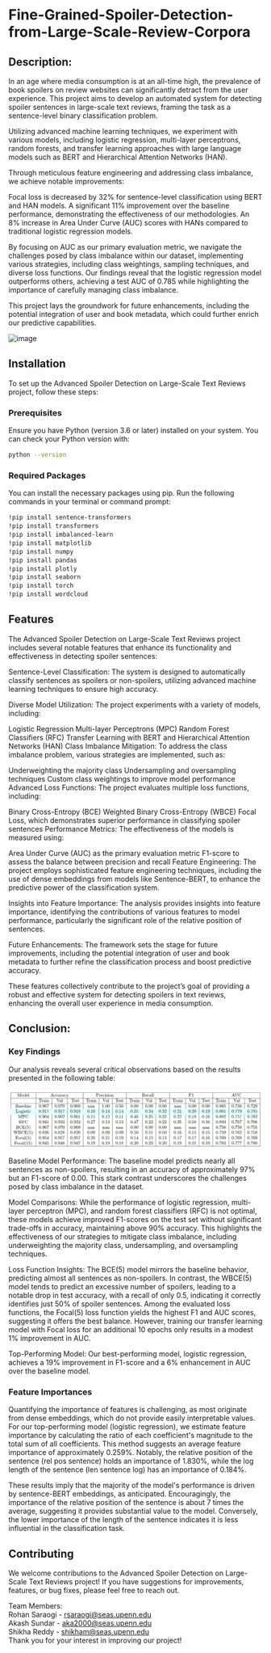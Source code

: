 # Fine-Grained-Spoiler-Detection-from-Large-Scale-Review-Corpora

## Description:
In an age where media consumption is at an all-time high, the prevalence of book spoilers on review websites can significantly detract from the user experience. This project aims to develop an automated system for detecting spoiler sentences in large-scale text reviews, framing the task as a sentence-level binary classification problem.

Utilizing advanced machine learning techniques, we experiment with various models, including logistic regression, multi-layer perceptrons, random forests, and transfer learning approaches with large language models such as BERT and Hierarchical Attention Networks (HAN).

Through meticulous feature engineering and addressing class imbalance, we achieve notable improvements:

Focal loss is decreased by 32% for sentence-level classification using BERT and HAN models.
A significant 11% improvement over the baseline performance, demonstrating the effectiveness of our methodologies.
An 8% increase in Area Under Curve (AUC) scores with HANs compared to traditional logistic regression models.

By focusing on AUC as our primary evaluation metric, we navigate the challenges posed by class imbalance within our dataset, implementing various strategies, including class weightings, sampling techniques, and diverse loss functions. Our findings reveal that the logistic regression model outperforms others, achieving a test AUC of 0.785 while highlighting the importance of carefully managing class imbalance.

This project lays the groundwork for future enhancements, including the potential integration of user and book metadata, which could further enrich our predictive capabilities.

![image](https://user-images.githubusercontent.com/120504031/222993945-634d9228-17c1-4c4c-87b8-d79e318fffa0.png)

## Installation
To set up the Advanced Spoiler Detection on Large-Scale Text Reviews project, follow these steps:

### Prerequisites
Ensure you have Python (version 3.6 or later) installed on your system. You can check your Python version with:

```bash
python --version
```

### Required Packages
You can install the necessary packages using pip. Run the following commands in your terminal or command prompt:

```bash
!pip install sentence-transformers
!pip install transformers
!pip install imbalanced-learn
!pip install matplotlib
!pip install numpy
!pip install pandas
!pip install plotly
!pip install seaborn
!pip install torch
!pip install wordcloud
```

## Features
The Advanced Spoiler Detection on Large-Scale Text Reviews project includes several notable features that enhance its functionality and effectiveness in detecting spoiler sentences:

Sentence-Level Classification: The system is designed to automatically classify sentences as spoilers or non-spoilers, utilizing advanced machine learning techniques to ensure high accuracy.

Diverse Model Utilization: The project experiments with a variety of models, including:

Logistic Regression
Multi-layer Perceptrons (MPC)
Random Forest Classifiers (RFC)
Transfer Learning with BERT and Hierarchical Attention Networks (HAN)
Class Imbalance Mitigation: To address the class imbalance problem, various strategies are implemented, such as:

Underweighting the majority class
Undersampling and oversampling techniques
Custom class weightings to improve model performance
Advanced Loss Functions: The project evaluates multiple loss functions, including:

Binary Cross-Entropy (BCE)
Weighted Binary Cross-Entropy (WBCE)
Focal Loss, which demonstrates superior performance in classifying spoiler sentences
Performance Metrics: The effectiveness of the models is measured using:

Area Under Curve (AUC) as the primary evaluation metric
F1-score to assess the balance between precision and recall
Feature Engineering: The project employs sophisticated feature engineering techniques, including the use of dense embeddings from models like Sentence-BERT, to enhance the predictive power of the classification system.

Insights into Feature Importance: The analysis provides insights into feature importance, identifying the contributions of various features to model performance, particularly the significant role of the relative position of sentences.

Future Enhancements: The framework sets the stage for future improvements, including the potential integration of user and book metadata to further refine the classification process and boost predictive accuracy.

These features collectively contribute to the project’s goal of providing a robust and effective system for detecting spoilers in text reviews, enhancing the overall user experience in media consumption.

## Conclusion:
### Key Findings
Our analysis reveals several critical observations based on the results presented in the following table:

![alt text](results.png)

Baseline Model Performance: The baseline model predicts nearly all sentences as non-spoilers, resulting in an accuracy of approximately 97% but an F1-score of 0.00. This stark contrast underscores the challenges posed by class imbalance in the dataset.

Model Comparisons: While the performance of logistic regression, multi-layer perceptron (MPC), and random forest classifiers (RFC) is not optimal, these models achieve improved F1-scores on the test set without significant trade-offs in accuracy, maintaining above 90% accuracy. This highlights the effectiveness of our strategies to mitigate class imbalance, including underweighting the majority class, undersampling, and oversampling techniques.

Loss Function Insights: The BCE(5) model mirrors the baseline behavior, predicting almost all sentences as non-spoilers. In contrast, the WBCE(5) model tends to predict an excessive number of spoilers, leading to a notable drop in test accuracy, with a recall of only 0.5, indicating it correctly identifies just 50% of spoiler sentences. Among the evaluated loss functions, the Focal(5) loss function yields the highest F1 and AUC scores, suggesting it offers the best balance. However, training our transfer learning model with Focal loss for an additional 10 epochs only results in a modest 1% improvement in AUC.

Top-Performing Model: Our best-performing model, logistic regression, achieves a 19% improvement in F1-score and a 6% enhancement in AUC over the baseline model.

### Feature Importances
Quantifying the importance of features is challenging, as most originate from dense embeddings, which do not provide easily interpretable values. For our top-performing model (logistic regression), we estimate feature importance by calculating the ratio of each coefficient's magnitude to the total sum of all coefficients. This method suggests an average feature importance of approximately 0.259%. Notably, the relative position of the sentence (rel pos sentence) holds an importance of 1.830%, while the log length of the sentence (len sentence log) has an importance of 0.184%.

These results imply that the majority of the model's performance is driven by sentence-BERT embeddings, as anticipated. Encouragingly, the importance of the relative position of the sentence is about 7 times the average, suggesting it provides substantial value to the model. Conversely, the lower importance of the length of the sentence indicates it is less influential in the classification task.


## Contributing
We welcome contributions to the Advanced Spoiler Detection on Large-Scale Text Reviews project! If you have suggestions for improvements, features, or bug fixes, please feel free to reach out.

Team Members:  
Rohan Saraogi - rsaraogi@seas.upenn.edu  
Akash Sundar - aka2000@seas.upenn.edu  
Shikha Reddy - shikham@seas.upenn.edu  
Thank you for your interest in improving our project!


